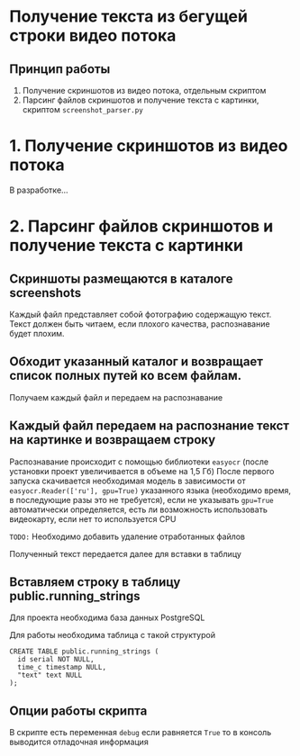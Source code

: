 # Получение текста из бегущей строки видео потока

## Принцип работы

1. Получение скриншотов из видео потока, отдельным скриптом
2. Парсинг файлов скриншотов и получение текста с картинки, скриптом ```screenshot_parser.py```

# 1. Получение скриншотов из видео потока

В разработке...

# 2. Парсинг файлов скриншотов и получение текста с картинки

## Скриншоты размещаются в каталоге screenshots

Каждый файл представляет собой фотографию содержащую текст. Текст должен быть читаем, если плохого качества, распознавание будет плохим.

## Обходит указанный каталог и возвращает список полных путей ко всем файлам.

Получаем каждый файл и передаем на распознавание

## Каждый файл передаем на распознание текст на картинке и возвращаем строку

Распознавание происходит с помощью библиотеки ```easyocr``` (после установки проект увеличивается в объеме на 1,5 Гб) После первого запуска скачивается необходимая модель в зависимости от ```easyocr.Reader(['ru'], gpu=True)``` указанного языка (необходимо время, в последующие разы это не требуется), если не указывать ```gpu=True``` автоматически определяется, есть ли возможность использовать видеокарту, если нет то используется CPU

```TODO:``` Необходимо добавить удаление отработанных файлов

Полученный текст передается далее для вставки в таблицу

## Вставляем строку в таблицу public.running_strings

Для проекта необходима база данных PostgreSQL  

Для работы необходима таблица с такой структурой

```
CREATE TABLE public.running_strings (
  id serial NOT NULL,
  time_c timestamp NULL,
  "text" text NULL
);
```

## Опции работы скрипта

В скрипте есть переменная ```debug``` если равняется ```True``` то в консоль выводится отладочная информация

